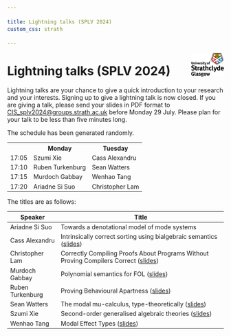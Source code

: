 ```yaml
---

title: Lightning talks (SPLV 2024)
custom_css: strath

---
```


<img src="assets/strath_fullcolour.jpg" style="float:right; max-width:15%" alt="University of Strathclyde logo" />

# Lightning talks (SPLV 2024)

Lightning talks are your chance to give a quick introduction to your research and your interests. Signing up to give a lightning talk is now closed. If you are giving a talk, please send your slides in PDF format to <CIS_splv2024@groups.strath.ac.uk> before Monday 29 July. Please plan for your talk to be less than five minutes long.

The schedule has been generated randomly.

<div class="schedule">
 <table>
  <tr>
    <th class="time"></th>
    <th class="weekday">Monday</th>
    <th class="weekday">Tuesday</th>
  </tr>
  <tr>
    <td class="time">17:05</td>
    <td class="lightning-schedule-a">Szumi Xie</td>
    <td class="lightning-schedule-b">Cass Alexandru</td>
  </tr>
  <tr>
    <td class="time">17:10</td>
    <td class="lightning-schedule-b">Ruben Turkenburg</td>
    <td class="lightning-schedule-a">Sean Watters</td>
  </tr>
  <tr>
    <td class="time">17:15</td>
    <td class="lightning-schedule-a">Murdoch Gabbay</td>
    <td class="lightning-schedule-b">Wenhao Tang</td>
  </tr>
  <tr>
    <td class="time">17:20</td>
    <td class="lightning-schedule-b">Ariadne Si Suo</td>
    <td class="lightning-schedule-a">Christopher Lam</td>
  </tr>
</table>
</div>

The titles are as follows:

| Speaker          | Title                                                                       |
| ---------------- | --------------------------------------------------------------------------- |
| Ariadne Si Suo   | Towards a denotational model of mode systems                                |
| Cass Alexandru   | Intrinsically correct sorting using bialgebraic semantics ([slides](assets/lightning/tuesday/alexandru.pdf)) |
| Christopher Lam  | Correctly Compiling Proofs About Programs Without Proving Compilers Correct ([slides](assets/lightning/tuesday/lam.pdf)) |
| Murdoch Gabbay   | Polynomial semantics for FOL ([slides](assets/lightning/monday/gabbay.pdf)) |
| Ruben Turkenburg | Proving Behavioural Apartness ([slides](assets/lightning/monday/turkenburg.pdf)) |
| Sean Watters     | The modal mu-calculus, type-theoretically ([slides](assets/lightning/tuesday/watters.pdf)) |
| Szumi Xie        | Second-order generalised algebraic theories ([slides](assets/lightning/monday/xie.pdf)) |
| Wenhao Tang      | Modal Effect Types ([slides](assets/lightning/tuesday/tang.pdf)) |

